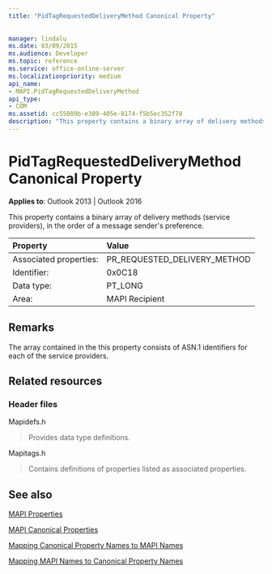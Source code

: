 ```yaml
---
title: "PidTagRequestedDeliveryMethod Canonical Property"
 
 
manager: lindalu
ms.date: 03/09/2015
ms.audience: Developer
ms.topic: reference
ms.service: office-online-server
ms.localizationpriority: medium
api_name:
- MAPI.PidTagRequestedDeliveryMethod
api_type:
- COM
ms.assetid: cc55089b-e389-405e-8174-f5b5ec352f78
description: "This property contains a binary array of delivery methods (service providers), in the order of a message sender's preference."
---
```


# PidTagRequestedDeliveryMethod Canonical Property

  
  
**Applies to**: Outlook 2013 | Outlook 2016 
  
This property contains a binary array of delivery methods (service providers), in the order of a message sender's preference.
  
|Property |Value |
|:-----|:-----|
|Associated properties:  <br/> |PR_REQUESTED_DELIVERY_METHOD  <br/> |
|Identifier:  <br/> |0x0C18  <br/> |
|Data type:  <br/> |PT_LONG  <br/> |
|Area:  <br/> |MAPI Recipient  <br/> |
   
## Remarks

The array contained in the this property consists of ASN.1 identifiers for each of the service providers.
  
## Related resources

### Header files

Mapidefs.h
  
> Provides data type definitions.
    
Mapitags.h
  
> Contains definitions of properties listed as associated properties.
    
## See also



[MAPI Properties](mapi-properties.md)
  
[MAPI Canonical Properties](mapi-canonical-properties.md)
  
[Mapping Canonical Property Names to MAPI Names](mapping-canonical-property-names-to-mapi-names.md)
  
[Mapping MAPI Names to Canonical Property Names](mapping-mapi-names-to-canonical-property-names.md)

